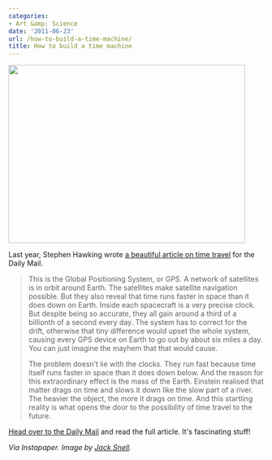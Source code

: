 ```yaml
---
categories:
- Art &amp; Science
date: '2011-06-23'
url: /how-to-build-a-time-machine/
title: How to build a time machine
---
```


<img src="https://gomakethings.com/wp-content/uploads/2011/06/Time-Machine-466x350.jpg" alt="" title="Time-Machine" width="466" height="350" class="aligncenter size-medium wp-image-808" />

Last year, Stephen Hawking wrote <a href="http://www.dailymail.co.uk/home/moslive/article-1269288/STEPHEN-HAWKING-How-build-time-machine.html">a beautiful article on time travel</a> for the Daily Mail.

<blockquote>This is the Global Positioning System, or GPS. A network of satellites is in orbit around Earth. The satellites make satellite navigation possible. But they also reveal that time runs faster in space than it does down on Earth. Inside each spacecraft is a very precise clock. But despite being so accurate, they all gain around a third of a billionth of a second every day. The system has to correct for the drift, otherwise that tiny difference would upset the whole system, causing every GPS device on Earth to go out by about six miles a day. You can just imagine the mayhem that that would cause.

The problem doesn’t lie with the clocks. They run fast because time itself runs faster in space than it does down below. And the reason for this extraordinary effect is the mass of the Earth. Einstein realised that matter drags on time and slows it down like the slow part of a river. The heavier the object, the more it drags on time. And this startling reality is what opens the door to the possibility of time travel to the future.</blockquote>

<a href="http://www.dailymail.co.uk/home/moslive/article-1269288/STEPHEN-HAWKING-How-build-time-machine.html">Head over to the Daily Mail</a> and read the full article. It's fascinating stuff!

<em>Via Instapaper. Image by <a href="http://www.flickr.com/photos/59972430@N00/4852335884/">Jack Snell</a>.</em>
